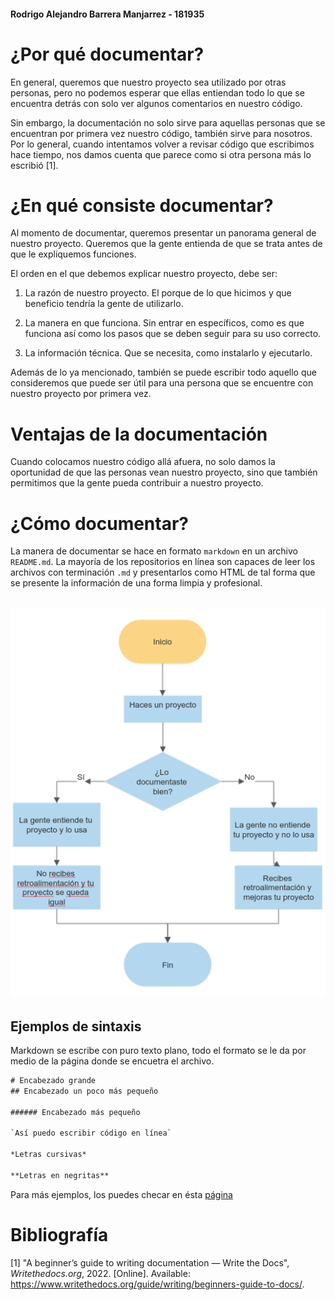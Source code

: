 #### Rodrigo Alejandro Barrera Manjarrez - 181935

# ¿Por qué documentar?

En general, queremos que nuestro proyecto sea utilizado por otras personas, pero no podemos esperar que ellas entiendan todo lo que se encuentra detrás con solo ver algunos comentarios en nuestro código. 

Sin embargo, la documentación no solo sirve para aquellas personas que se encuentran por primera vez nuestro código, también sirve para nosotros. Por lo general, cuando intentamos volver a revisar código que escribimos hace tiempo, nos damos cuenta que parece como si otra persona más lo escribió [1]. 

# ¿En qué consiste documentar?

Al momento de documentar,  queremos presentar un panorama general de nuestro proyecto. Queremos que la gente entienda de que se trata antes de que le expliquemos funciones. 

El orden en el que debemos explicar nuestro proyecto, debe ser:

1. La razón de nuestro proyecto. El porque de lo que hicimos y que beneficio tendría la gente de utilizarlo. 

2. La manera en que funciona. Sin entrar en específicos, como es que funciona así como los pasos que se deben seguir para su uso correcto. 

3. La información técnica. Que se necesita, como instalarlo y ejecutarlo.

Además de lo ya mencionado, también se puede escribir  todo aquello que consideremos que puede ser útil para una persona que se encuentre con nuestro proyecto por primera vez. 

# Ventajas de la documentación

Cuando colocamos nuestro código allá afuera, no solo damos la oportunidad de que las personas vean nuestro proyecto, sino que también permitimos que la gente pueda contribuir a nuestro proyecto. 

# ¿Cómo documentar?

La manera de documentar se hace en formato  `markdown` en un archivo `README.md`. La mayoría de los repositorios en línea son capaces de leer los archivos con terminación `.md` y presentarlos como  HTML de tal forma que se presente la información de una forma limpia y profesional. 

## ![diagrama](/images/DiagramaExamen.png)

## Ejemplos de sintaxis

Markdown se escribe con puro texto plano, todo el formato se le da por medio de la página donde se encuetra el archivo. 

```txt 
# Encabezado grande
## Encabezado un poco más pequeño

###### Encabezado más pequeño

`Así puedo escribir código en línea`

*Letras cursivas*

**Letras en negritas**
```

Para más ejemplos, los puedes checar en ésta [página](https://www.markdownguide.org/basic-syntax/) 

# Bibliografía

[1] "A beginner’s guide to writing documentation — Write the Docs", *Writethedocs.org*, 2022. [Online]. Available: https://www.writethedocs.org/guide/writing/beginners-guide-to-docs/. 
